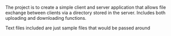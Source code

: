 The project is to create a simple client and server application that allows file exchange between clients via a directory stored in the server. Includes both uploading and downloading functions.

Text files included are just sample files that would be passed around
